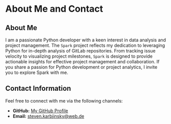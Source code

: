 # About Me and Contact

## About Me

I am a passionate Python developer with a keen interest in data analysis and project management.
The `Spark` project reflects my dedication to leveraging Python for in-depth analysis of GitLab repositories.
From tracking issue velocity to visualizing project milestones, `Spark` is designed to provide actionable insights for effective project management and collaboration.
If you share a passion for Python development or project analytics, I invite you to explore Spark with me.

## Contact Information

Feel free to connect with me via the following channels:

- **GitHub:** [My GitHub Profile](https://github.com/xKabbe)
- **Email:** [steven.karbjinsky@web.de](mailto:steven.karbjinsky@web.de)
